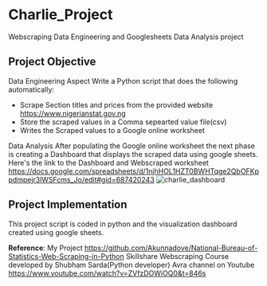 # Charlie_Project
Webscraping Data Engineering and Googlesheets Data Analysis project

## Project Objective
Data Engineering Aspect
Write a Python script that does the following automatically:
* Scrape Section titles and prices from the provided website https://www.nigerianstat.gov.ng 
* Store the scraped values in a Comma sepearted value file(csv) 
* Writes the Scraped values to a Google online worksheet 

Data Analysis
After populating the Google online worksheet the next phase is creating a Dashboard that displays the scraped data using google sheets.
Here's the link to the Dashboard and Webscraped worksheet 
https://docs.google.com/spreadsheets/d/1njhHOL1HZT0BWHTqge2QbOFKppdmpejr3lWSFcms_Jo/edit#gid=687420243
![charlie_dashboard](https://user-images.githubusercontent.com/66309302/178146919-6e106cd6-656f-49cc-bd30-13903d568660.PNG)

## Project Implementation
This project script is coded in python and the visualization dashboard created using google sheets.

**Reference**:
My Project https://github.com/Akunnadove/National-Bureau-of-Statistics-Web-Scraping-in-Python
Skillshare Webscraping Course developed by Shubham Sarda(Python developer)
Avra channel on Youtube https://www.youtube.com/watch?v=ZVfzDOWiOQ0&t=846s
